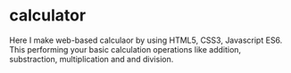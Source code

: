 # calculator

Here I make web-based calculaor by using HTML5, CSS3, Javascript ES6.
This performing your basic calculation operations like addition, substraction, multiplication and and division.